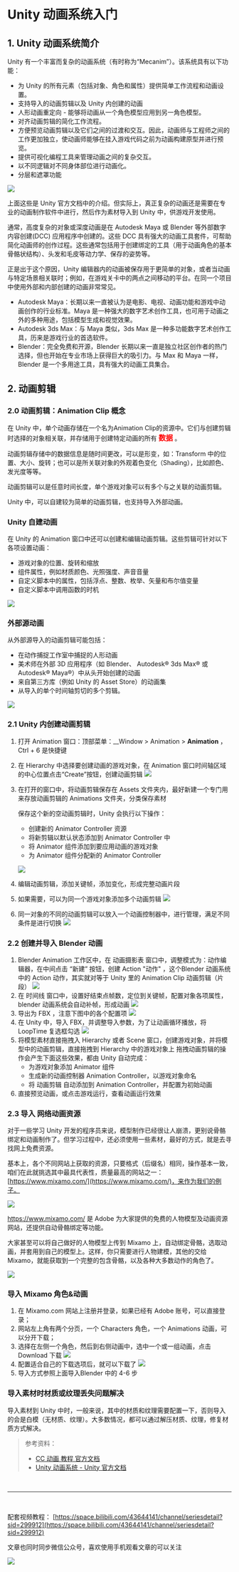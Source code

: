 # Unity 动画系统入门

## 1. Unity 动画系统简介

Unity 有一个丰富而复杂的动画系统（有时称为“Mecanim”）。该系统具有以下功能：

* 为 Unity 的所有元素（包括对象、角色和属性）提供简单工作流程和动画设置。
* 支持导入的动画剪辑以及 Unity 内创建的动画
* 人形动画重定向 - 能够将动画从一个角色模型应用到另一角色模型。
* 对齐动画剪辑的简化工作流程。
* 方便预览动画剪辑以及它们之间的过渡和交互。因此，动画师与工程师之间的工作更加独立，使动画师能够在挂入游戏代码之前为动画构建原型并进行预览。
* 提供可视化编程工具来管理动画之间的复杂交互。
* 以不同逻辑对不同身体部位进行动画化。
* 分层和遮罩功能

![](../imgs/AnimationOverview-Controller.jpg)

上面这些是 Unity 官方文档中的介绍。但实际上，真正复杂的动画还是需要在专业的动画制作软件中进行，然后作为素材导入到 Unity 中，供游戏开发使用。

通常，高度复杂的对象或深度动画是在 Autodesk Maya 或 Blender 等外部数字内容创建(DCC) 应用程序中创建的。这些 DCC 具有强大的动画工具套件，可帮助简化动画师的创作过程。这些通常包括用于创建绑定的工具（用于动画角色的基本骨骼状结构）、头发和毛皮等动力学、保存的姿势等。

正是出于这个原因，Unity 编辑器内的动画被保存用于更简单的对象，或者当动画与特定场景相关联时；例如，在游戏关卡中的两点之间移动的平台。在同一个项目中使用外部和内部创建的动画非常常见。

* Autodesk Maya：长期以来一直被认为是电影、电视、动画功能和游戏中动画创作的行业标准。Maya 是一种强大的数字艺术创作工具，也可用于动画之外的多种用途，包括模型生成和视觉效果。
* Autodesk 3ds Max：与 Maya 类似，3ds Max 是一种多功能数字艺术创作工具，历来是游戏行业的首选软件。
* Blender：完全免费和开源，Blender 长期以来一直是独立社区创作者的热门选择，但也开始在专业市场上获得巨大的吸引力。与 Max 和 Maya 一样，Blender 是一个多用途工具，具有强大的动画工具集合。

## 2. 动画剪辑

### 2.0 动画剪辑：Animation Clip 概念

在 Unity 中，单个动画存储在一个名为Animation Clip的资源中。它们与创建剪辑时选择的对象相关联，并存储用于创建特定动画的所有 <font size=3 color=red >**数据**</font> 。

动画剪辑存储中的数据信息是随时间更改，可以是形变，如：Transform 中的位置、大小、旋转；也可以是所关联对象的外观着色变化（Shading），比如颜色、发光度等等。

动画剪辑可以是任意时间长度，单个游戏对象可以有多个与之关联的动画剪辑。

Unity 中，可以自建较为简单的动画剪辑，也支持导入外部动画。

### Unity 自建动画

在 Unity 的 Animation 窗口中还可以创建和编辑动画剪辑。这些剪辑可针对以下各项设置动画：

* 游戏对象的位置、旋转和缩放
* 组件属性，例如材质颜色、光照强度、声音音量
* 自定义脚本中的属性，包括浮点、整数、枚举、矢量和布尔值变量
* 自定义脚本中调用函数的时机

![](../imgs/AnimationViewSimpleParameters.png)

### 外部源动画

从外部源导入的动画剪辑可能包括：

* 在动作捕捉工作室中捕捉的人形动画
* 美术师在外部 3D 应用程序（如 Blender、 Autodesk® 3ds Max® 或 Autodesk® Maya®）中从头开始创建的动画
* 来自第三方库（例如 Unity 的 Asset Store）的动画集
* 从导入的单个时间轴剪切的多个剪辑。

![](../imgs/AnimationClipInspector.jpg)


### 2.1 Unity 内创建动画剪辑

1. 打开 Animation 窗口：顶部菜单：__Window > Animation > __Animation__ ，Ctrl + 6 是快捷键
2. 在 Hierarchy 中选择要创建动画的游戏对象，在 Animation 窗口时间轴区域的中心位置点击“Create”按钮，创建动画剪辑
   ![](../imgs/AnimationEditorNewClip.png)
3. 在打开的窗口中，将动画剪辑保存在 Assets 文件夹内，最好新建一个专门用来存放动画剪辑的 Animations 文件夹，分类保存素材

    保存这个新的空动画剪辑时，Unity 会执行以下操作：

    * 创建新的 Animator Controller 资源
    * 将新剪辑以默认状态添加到 Animator Controller 中
    * 将 Animator 组件添加到要应用动画的游戏对象
    * 为 Animator 组件分配新的 Animator Controller

    ![](../imgs/AnimationClip01.png)
4. 编辑动画剪辑，添加关键帧，添加变化，形成完整动画片段
5. 如果需要，可以为同一个游戏对象添加多个动画剪辑
   ![](../imgs/AnimationEditorNewClipMenu.png)
6. 同一对象的不同的动画剪辑可以放入一个动画控制器中，进行管理，满足不同条件是进行切换
   ![](../imgs/AnimationNewClipAutoSetup.png)
   
### 2.2 创建并导入 Blender 动画

1. Blender Animation 工作区中，在 动画摄影表 窗口中，调整模式为：动作编辑器，在中间点击 “新建” 按钮，创建 Action "动作" ，这个Blender 动画系统中的 Action 动作，其实就对等于 Unity 里的 Animation Clip 动画剪辑（片段）
   ![](../imgs/blenderAnimationAction.png)
2. 在 时间线 窗口中，设置好结束点帧数，定位到关键帧，配置对象各项属性，blender 动画系统会自动补帧，形成动画
    ![](../imgs/blenderAnimationAction02.png)
3. 导出为 FBX ，注意下图中的各个配置项
   ![](../imgs/blenderAnimationAction03.png)
4. 在 Unity 中，导入 FBX，并调整导入参数，为了让动画循环播放，将 LoopTime 复选框勾选
   ![](../imgs/blenderAnimationAction04.png)
5. 将模型素材直接拖拽入 Hierarchy 或者 Scene 窗口，创建游戏对象，并将模型中的动画剪辑，直接拖拽到 Hierarchy 中的游戏对象上
   拖拽动画剪辑的操作会产生下面这些效果，都由 Unity 自动完成：
   * 为游戏对象添加 Animator 组件
   * 生成新的动画控制器 Animation Controller，以游戏对象命名
   * 将 动画剪辑 自动添加到 Animation Controller，并配置为初始动画
6. 直接预览动画，或点击游戏运行，查看动画运行效果


### 2.3 导入 网络动画资源

对于一些学习 Unity 开发的程序员来说，模型制作已经很让人崩溃，更别说骨骼绑定和动画制作了。但学习过程中，还必须使用一些素材，最好的方式，就是去寻找网上免费资源。

基本上，各个不同网站上获取的资源，只要格式（后缀名）相同，操作基本一致，咱们在此就挑选其中最具代表性，质量最高的网站之一：[https://www.mixamo.com/](https://www.mixamo.com/)，来作为我们的例子。

![](../imgs/Mixamo01.png)


https://www.mixamo.com/ 是 Adobe 为大家提供的免费的人物模型及动画资源网站，还提供自动骨骼绑定等功能。


大家甚至可以将自己做好的人物模型上传到 Mixamo 上，自动绑定骨骼，选取动画，并套用到自己的模型上。这样，你只需要进行人物建模，其他的交给 Mixamo，就能获取到一个完整的包含骨骼，以及各种大多数动作的角色了。

![](../imgs/Mixamo02.png)

### 导入 Mixamo 角色&动画

1. 在 Mixamo.com 网站上注册并登录，如果已经有 Adobe 账号，可以直接登录；
2. 网站左上角有两个分页，一个 Characters 角色，一个 Animations 动画，可以分开下载；
3. 选择在左侧一个角色，然后到右侧动画中，选中一个或一组动画，点击 Download 下载
   ![](../imgs/Mixamo03.png)
4. 配置适合自己的下载选项后，就可以下载了
   ![](../imgs/Mixamo04.png)
5. 导入方式参照上面导入Blender 中的 4-6 步

### 导入素材时材质或纹理丢失问题解决

导入素材到 Unity 中时，一般来说，其中的材质和纹理需要配置一下，否则导入的会是白模（无材质、纹理）。大多数情况，都可以通过解压材质、纹理，修复材质方式解决。

> 参考资料：
>
> * [CC 动画 教程 官方文档](https://learn.unity.com/tutorial/create-your-first-3d-animations)
> * [Unity 动画系统 - Unity 官方文档](https://docs.unity3d.com/cn/2022.1/Manual/AnimationSection.html)

<br>
<hr>
<br>

配套视频教程：
[https://space.bilibili.com/43644141/channel/seriesdetail?sid=299912](https://space.bilibili.com/43644141/channel/seriesdetail?sid=299912)

文章也同时同步微信公众号，喜欢使用手机观看文章的可以关注

![](../imgs/微信公众号二维码.jpg)
